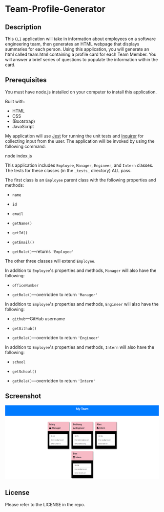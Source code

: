 # Team-Profile-Generator

## Description
This `CLI` application will take in information about employees on a software engineering team, then generates an HTML webpage that displays summaries for each person. Using this application, you will generate an html called team.html containing a profile card for each Team Member. You will answer a brief series of questions to populate the information within the card. 

## Prerequisites
You must have node.js installed on your computer to install this application.

Built with:
* HTML
* CSS
* (Bootstrap)
* JavaScript

My application will use [Jest](https://www.npmjs.com/package/jest) for running the unit tests and [Inquirer](https://www.npmjs.com/package/inquirer) for collecting input from the user. The application will be invoked by using the following command:

node index.js

This application includes `Employee`, `Manager`, `Engineer`, and `Intern` classes. The tests for these classes (in the `_tests_` directory) ALL pass.

The first class is an `Employee` parent class with the following properties and methods:

* `name`

* `id`

* `email`

* `getName()`

* `getId()`

* `getEmail()`

* `getRole()`&mdash;returns `'Employee'`

The other three classes will extend `Employee`.

In addition to `Employee`'s properties and methods, `Manager` will also have the following:

* `officeNumber`

* `getRole()`&mdash;overridden to return `'Manager'`

In addition to `Employee`'s properties and methods, `Engineer` will also have the following:

* `github`&mdash;GitHub username

* `getGithub()`

* `getRole()`&mdash;overridden to return `'Engineer'`

In addition to `Employee`'s properties and methods, `Intern` will also have the following:

* `school`

* `getSchool()`

* `getRole()`&mdash;overridden to return `'Intern'`

## Screenshot
![Screenshot](assets/image/team-profile.png "Team Profile")

## License

Please refer to the LICENSE in the repo.

